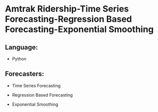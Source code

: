 # Amtrak Ridership-Time Series Forecasting-Regression Based Forecasting-Exponential Smoothing

## Language:

- Python

## Forecasters:

- Time Series Forecasting

- Regression Based Forecasting

- Exponential Smoothing
